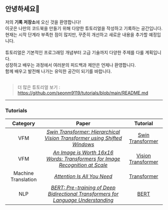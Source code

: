 ## 안녕하세요👋


저의 **기록 저장소**에 오신 것을 환영합니다! <br/>
이곳은 나만의 코드북을 만들기 위해 다양한 튜토리얼을 작성하고 기록하는 공간입니다. <br/>
현재는 시작 단계라 부족한 점이 많지만, 꾸준히 개선하고 새로운 내용을 추가할 예정입니다.<br/>
<br/>
튜토리얼은 기본적인 프로그래밍 개념부터 고급 기술까지 다양한 주제를 다룰 계획입니다. <br/>
성장하고 배우는 과정에서 여러분의 피드백과 제안은 언제나 환영합니다. <br/>
함께 배우고 발전해 나가는 유익한 공간이 되기를 바랍니다.<br/>
<br/>
> 더 많은 튜토리얼 보기 : https://github.com/seonm9119/tutorials/blob/main/README.md
---
### Tutorials
Category | Paper | Tutorial
:---: | :---: | :---:
VFM | [_Swin Transformer: Hierarchical Vision Transformer using Shifted Windows_](https://arxiv.org/abs/2103.14030) | [Swin Transformer](https://github.com/seonm9119/tutorials/blob/main/Swin.ipynb)
VFM | [_An Image is Worth 16x16 Words: Transformers for Image Recognition at Scale_](https://arxiv.org/abs/2010.11929) | [Vision Transformer](https://github.com/seonm9119/tutorials/blob/main/Vision%20Transformer.ipynb)
Machine Translation| [_Attention Is All You Need_](https://arxiv.org/abs/1706.03762)| [Transformer](https://github.com/seonm9119/tutorials/blob/main/Transformer.ipynb)
NLP|[_BERT: Pre-training of Deep Bidirectional Transformers for Language Understanding_](https://arxiv.org/abs/1810.04805)|[BERT](https://github.com/seonm9119/tutorials/blob/main/BERT.ipynb)|







